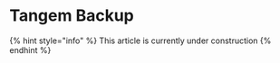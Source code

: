 # Tangem Backup&#x20;

{% hint style="info" %}
This article is currently under construction
{% endhint %}

